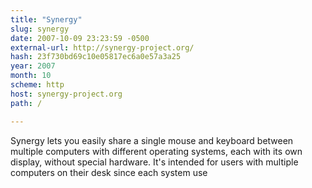 ```yaml
---
title: "Synergy"
slug: synergy
date: 2007-10-09 23:23:59 -0500
external-url: http://synergy-project.org/
hash: 23f730bd69c10e05817ec6a0e57a3a25
year: 2007
month: 10
scheme: http
host: synergy-project.org
path: /

---
```


Synergy lets you easily share a single mouse and keyboard between multiple computers with different operating systems, each with its own display, without special hardware. It's intended for users with multiple computers on their desk since each system use
